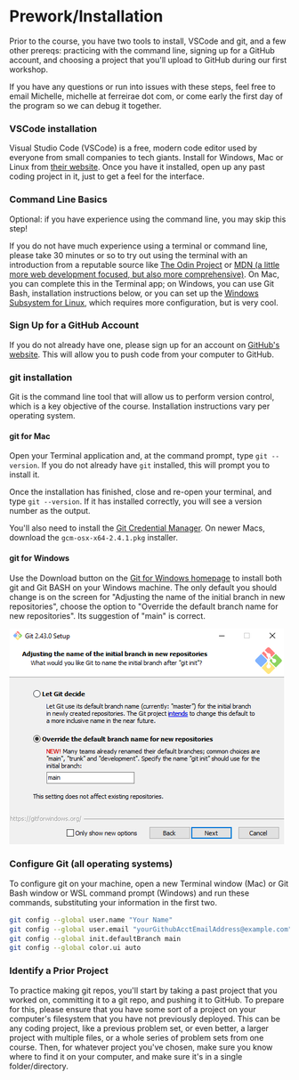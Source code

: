 # Prework/Installation

Prior to the course, you have two tools to install, VSCode and git, and a few other prereqs: practicing with the command line, signing up for a GitHub account, and choosing a project that you'll upload to GitHub during our first workshop.

If you have any questions or run into issues with these steps, feel free to email Michelle, michelle at ferreirae dot com, or come early the first day of the program so we can debug it together.

### VSCode installation

Visual Studio Code (VSCode) is a free, modern code editor used by everyone from small companies to tech giants. Install for Windows, Mac or Linux from [their website](https://code.visualstudio.com/). Once you have it installed, open up any past coding project in it, just to get a feel for the interface.

### Command Line Basics

Optional: if you have experience using the command line, you may skip this step!

If you do not have much experience using a terminal or command line, please take 30 minutes or so to try out using the terminal with an introduction from a reputable source like [The Odin Project](https://www.theodinproject.com/lessons/foundations-command-line-basics) or [MDN (a little more web development focused, but also more comprehensive)](https://developer.mozilla.org/en-US/docs/Learn/Tools_and_testing/Understanding_client-side_tools/Command_line). On Mac, you can complete this in the Terminal app; on Windows, you can use Git Bash, installation instructions below, or you can set up the [Windows Subsystem for Linux](https://learn.microsoft.com/en-us/windows/wsl/), which requires more configuration, but is very cool.

### Sign Up for a GitHub Account

If you do not already have one, please sign up for an account on [GitHub's website](https://github.com/). This will allow you to push code from your computer to GitHub.

### git installation

Git is the command line tool that will allow us to perform version control, which is a key objective of the course. Installation instructions vary per operating system.

#### git for Mac

Open your Terminal application and, at the command prompt, type `git --version`. If you do not already have `git` installed, this will prompt you to install it.

Once the installation has finished, close and re-open your terminal, and type `git --version`. If it has installed correctly, you will see a version number as the output.

You'll also need to install the [Git Credential Manager](https://github.com/git-ecosystem/git-credential-manager/releases/tag/v2.4.1). On newer Macs, download the `gcm-osx-x64-2.4.1.pkg` installer.

#### git for Windows

Use the Download button on the [Git for Windows homepage](https://gitforwindows.org/) to install both git and Git BASH on your Windows machine. The only default you should change is on the screen for "Adjusting the name of the initial branch in new repositories", choose the option to "Override the default branch name for new repositories". Its suggestion of "main" is correct.

![Windows installation screenshot](windows-install.png)

### Configure Git (all operating systems)

To configure git on your machine, open a new Terminal window (Mac) or Git Bash window or WSL command prompt (Windows) and run these commands, substituting your information in the first two.

```bash
git config --global user.name "Your Name"
git config --global user.email "yourGithubAcctEmailAddress@example.com"
git config --global init.defaultBranch main
git config --global color.ui auto
```

### Identify a Prior Project

To practice making git repos, you'll start by taking a past project that you worked on, committing it to a git repo, and pushing it to GitHub. To prepare for this, please ensure that you have some sort of a project on your computer's filesystem that you have not previously deployed. This can be any coding project, like a previous problem set, or even better, a larger project with multiple files, or a whole series of problem sets from one course. Then, for whatever project you've chosen, make sure you know where to find it on your computer, and make sure it's in a single folder/directory.
